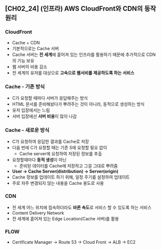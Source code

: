 ## [CH02_24] (인프라) AWS CloudFront와 CDN의 동작원리

### CloudFront
- Cache + CDN
- 기본적으로는 Cache 서버
- Cache 서버는 **전 세계**에 흩어져 있는 인프라를 활용하기 때문에 추가적으로 CDN의 기능 보유
- 웹 서버의 비용 감소
- 전 세계의 유저를 대상으로 **고속으로 웹서비를 제공하도록 하는 서비스**

### Cache - 기존 방식
- C가 요청할 때마다 서버가 응답해주는 방식
- HTML 문서를 준비해놨다가 뿌려주는 것이 아니라, 동적으로 생성하는 방식
- 유저 입장에서는 느림
- 서버 입장에선 **서버 비용**이 많이 나감

### Cache - 새로운 방식
- C가 요청하여 응답한 결과를 Cache로 저장
- 다음 번에 C가 요청할 때는 기존 S에 요청할 필요 없이
  - Cache server에 요청하여 저장된 정보를 추출
- 요청할때마다 **동적 생성**이 아닌
  - 준비된 데이터를 Cache에 저장하고 그걸 그대로 뿌려줌
- **User -> Cache Server(distribution) -> Server(origin)**
- Cache 정보를 업데이트 하기 위해, 일정 주기를 설정하여 업데이트
- 주로 자주 변경되지 않는 내용을 Cache 용도로 사용

### CDN
- 전 세계 어느 위치에 접속하더라도 **바른 속도**로 서비스 할 수 있도록 하는 서비스
- Content Delivery Network
- 전 세계에 흩어져 있는 Edge Location(Cache 서버)를 활용

### FLOW
- Certificate Manager -> Route 53 -> Cloud Front -> ALB -> EC2